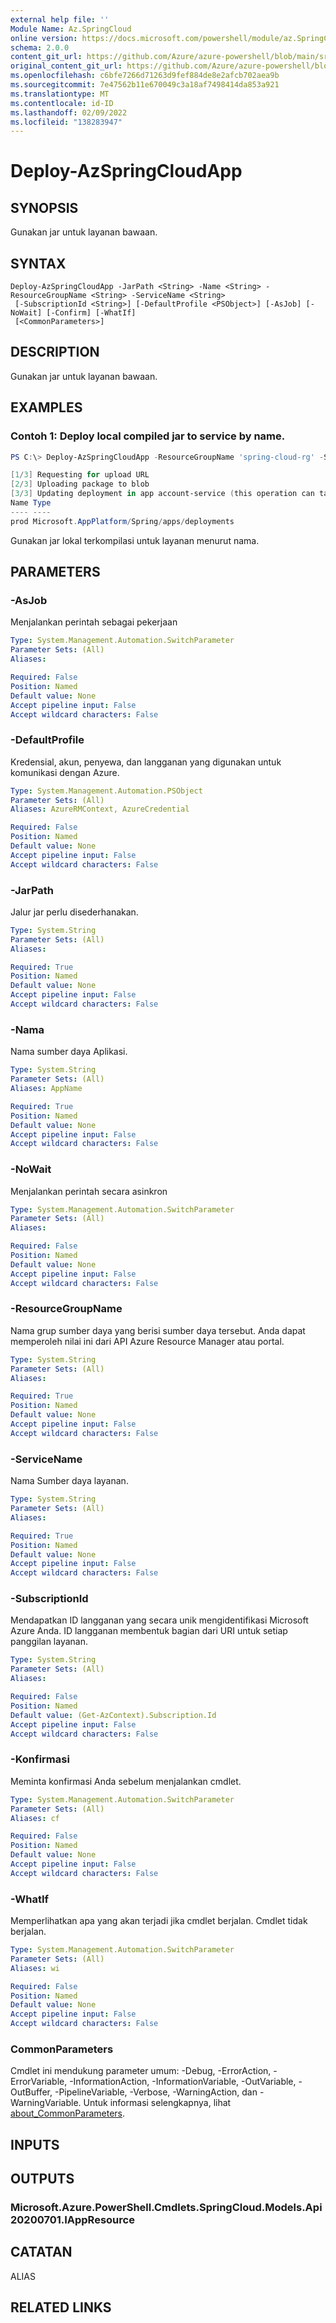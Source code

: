 ```yaml
---
external help file: ''
Module Name: Az.SpringCloud
online version: https://docs.microsoft.com/powershell/module/az.SpringCloud/deploy-azSpringCloudapp
schema: 2.0.0
content_git_url: https://github.com/Azure/azure-powershell/blob/main/src/SpringCloud/help/Deploy-AzSpringCloudApp.md
original_content_git_url: https://github.com/Azure/azure-powershell/blob/main/src/SpringCloud/help/Deploy-AzSpringCloudApp.md
ms.openlocfilehash: c6bfe7266d71263d9fef884de8e2afcb702aea9b
ms.sourcegitcommit: 7e47562b11e670049c3a18af7498414da853a921
ms.translationtype: MT
ms.contentlocale: id-ID
ms.lasthandoff: 02/09/2022
ms.locfileid: "138283947"
---
```

# Deploy-AzSpringCloudApp

## SYNOPSIS
Gunakan jar untuk layanan bawaan.

## SYNTAX

```
Deploy-AzSpringCloudApp -JarPath <String> -Name <String> -ResourceGroupName <String> -ServiceName <String>
 [-SubscriptionId <String>] [-DefaultProfile <PSObject>] [-AsJob] [-NoWait] [-Confirm] [-WhatIf]
 [<CommonParameters>]
```

## DESCRIPTION
Gunakan jar untuk layanan bawaan.

## EXAMPLES

### Contoh 1: Deploy local compiled jar to service by name.
```powershell
PS C:\> Deploy-AzSpringCloudApp -ResourceGroupName 'spring-cloud-rg' -ServiceName 'spring-cloud-service' -AppName 'gateway' -JarPath '/home/user/piggymetrics/gateway/target/gateway.jar'

[1/3] Requesting for upload URL
[2/3] Uploading package to blob
[3/3] Updating deployment in app account-service (this operation can take a while to complete)
Name Type
---- ----
prod Microsoft.AppPlatform/Spring/apps/deployments
```

Gunakan jar lokal terkompilasi untuk layanan menurut nama.

## PARAMETERS

### -AsJob
Menjalankan perintah sebagai pekerjaan

```yaml
Type: System.Management.Automation.SwitchParameter
Parameter Sets: (All)
Aliases:

Required: False
Position: Named
Default value: None
Accept pipeline input: False
Accept wildcard characters: False
```

### -DefaultProfile
Kredensial, akun, penyewa, dan langganan yang digunakan untuk komunikasi dengan Azure.

```yaml
Type: System.Management.Automation.PSObject
Parameter Sets: (All)
Aliases: AzureRMContext, AzureCredential

Required: False
Position: Named
Default value: None
Accept pipeline input: False
Accept wildcard characters: False
```

### -JarPath
Jalur jar perlu disederhanakan.

```yaml
Type: System.String
Parameter Sets: (All)
Aliases:

Required: True
Position: Named
Default value: None
Accept pipeline input: False
Accept wildcard characters: False
```

### -Nama
Nama sumber daya Aplikasi.

```yaml
Type: System.String
Parameter Sets: (All)
Aliases: AppName

Required: True
Position: Named
Default value: None
Accept pipeline input: False
Accept wildcard characters: False
```

### -NoWait
Menjalankan perintah secara asinkron

```yaml
Type: System.Management.Automation.SwitchParameter
Parameter Sets: (All)
Aliases:

Required: False
Position: Named
Default value: None
Accept pipeline input: False
Accept wildcard characters: False
```

### -ResourceGroupName
Nama grup sumber daya yang berisi sumber daya tersebut.
Anda dapat memperoleh nilai ini dari API Azure Resource Manager atau portal.

```yaml
Type: System.String
Parameter Sets: (All)
Aliases:

Required: True
Position: Named
Default value: None
Accept pipeline input: False
Accept wildcard characters: False
```

### -ServiceName
Nama Sumber daya layanan.

```yaml
Type: System.String
Parameter Sets: (All)
Aliases:

Required: True
Position: Named
Default value: None
Accept pipeline input: False
Accept wildcard characters: False
```

### -SubscriptionId
Mendapatkan ID langganan yang secara unik mengidentifikasi Microsoft Azure Anda.
ID langganan membentuk bagian dari URI untuk setiap panggilan layanan.

```yaml
Type: System.String
Parameter Sets: (All)
Aliases:

Required: False
Position: Named
Default value: (Get-AzContext).Subscription.Id
Accept pipeline input: False
Accept wildcard characters: False
```

### -Konfirmasi
Meminta konfirmasi Anda sebelum menjalankan cmdlet.

```yaml
Type: System.Management.Automation.SwitchParameter
Parameter Sets: (All)
Aliases: cf

Required: False
Position: Named
Default value: None
Accept pipeline input: False
Accept wildcard characters: False
```

### -WhatIf
Memperlihatkan apa yang akan terjadi jika cmdlet berjalan.
Cmdlet tidak berjalan.

```yaml
Type: System.Management.Automation.SwitchParameter
Parameter Sets: (All)
Aliases: wi

Required: False
Position: Named
Default value: None
Accept pipeline input: False
Accept wildcard characters: False
```

### CommonParameters
Cmdlet ini mendukung parameter umum: -Debug, -ErrorAction, -ErrorVariable, -InformationAction, -InformationVariable, -OutVariable, -OutBuffer, -PipelineVariable, -Verbose, -WarningAction, dan -WarningVariable. Untuk informasi selengkapnya, lihat [about_CommonParameters](http://go.microsoft.com/fwlink/?LinkID=113216).

## INPUTS

## OUTPUTS

### Microsoft.Azure.PowerShell.Cmdlets.SpringCloud.Models.Api20200701.IAppResource

## CATATAN

ALIAS

## RELATED LINKS

